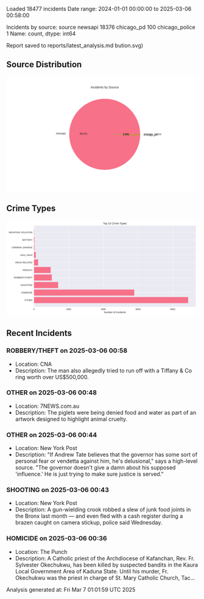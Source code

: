 
Loaded 18477 incidents
Date range: 2024-01-01 00:00:00 to 2025-03-06 00:58:00

Incidents by source:
source
newsapi           18376
chicago_pd          100
chicago_police        1
Name: count, dtype: int64

Report saved to reports/latest_analysis.md
bution.svg)

## Source Distribution
![Source Distribution](images/source_distribution.svg)

## Crime Types
![Crime Types](images/crime_types.svg)

## Recent Incidents

### ROBBERY/THEFT on 2025-03-06 00:58
- Location: CNA
- Description: The man also allegedly tried to run off with a Tiffany & Co ring worth over US$500,000.


### OTHER on 2025-03-06 00:48
- Location: 7NEWS.com.au
- Description: The piglets were being denied food and water as part of an artwork designed to highlight animal cruelty.


### OTHER on 2025-03-06 00:44
- Location: New York Post
- Description: "If Andrew Tate believes that the governor has some sort of personal fear or vendetta against him, he's delusional," says a high-level source. "The governor doesn't give a damn about his supposed 'influence.' He is just trying to make sure justice is served."


### SHOOTING on 2025-03-06 00:43
- Location: New York Post
- Description: A gun-wielding crook robbed a slew of junk food joints in the Bronx last month — and even fled with a cash register during a brazen caught on camera stickup, police said Wednesday.


### HOMICIDE on 2025-03-06 00:36
- Location: The Punch
- Description: A Catholic priest of the Archdiocese of Kafanchan, Rev. Fr. Sylvester Okechukwu, has been killed by suspected bandits in the Kaura Local Government Area of Kaduna State. Until his murder, Fr. Okechukwu was the priest in charge of St. Mary Catholic Church, Tac…

Analysis generated at: Fri Mar  7 01:01:59 UTC 2025
